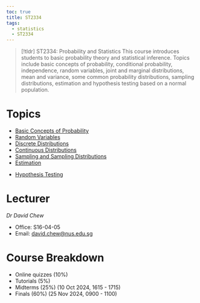 ```yaml
---
toc: true
title: ST2334
tags:
  - statistics
  - ST2334
---
```

> [!tldr] ST2334: Probability and Statistics
> This course introduces students to basic probability theory and statistical inference. Topics include basic concepts of probability, conditional probability, independence, random variables, joint and marginal distributions, mean and variance, some common probability distributions, sampling distributions, estimation and hypothesis testing based on a normal population.
# Topics

* [Basic Concepts of Probability](notes/Basic%20Concepts%20of%20Probability.md)
* [Random Variables](notes/Random%20Variables.md)
* [Discrete Distributions](notes/Discrete%20Distributions.md)
* [Continuous Distributions](notes/Continuous%20Distributions.md)
* [Sampling and Sampling Distributions](notes/Sampling%20and%20Sampling%20Distributions.md)
* [Estimation](notes/Estimation.md)
- [Hypothesis Testing](notes/Hypothesis%20Testing.md)

# Lecturer

*Dr David Chew*
- Office: S16-04-05
- Email: david.chew@nus.edu.sg

# Course Breakdown

- Online quizzes (10%)
- Tutorials (5%)
- Midterms (25%) (10 Oct 2024, 1615 - 1715)
- Finals (60%) (25 Nov 2024, 0900 - 1100)
